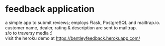 # feedback application
a simple app to submit reviews; employs Flask, PostgreSQL and mailtrap.io. <br>
customer name, dealer, rating & description are sent to mailtrap. <br>
s/o to traversy media :) <br>
visit the heroku demo at https://bentleyfeedback.herokuapp.com/
